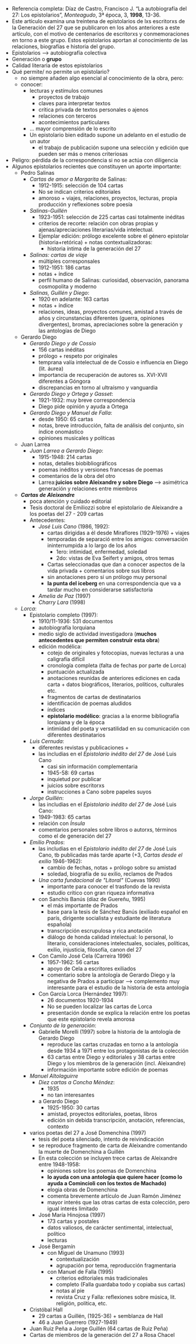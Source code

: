 - Referencia completa: Díaz de Castro, Francisco J. “La autobiografía del 27: Los epistolarios”, _Monteagudo_, 3ª época, 3, **1998**, 13-36.
- Este artículo examina una treintena de epistolarios de lxs escritorxs de la Generación del 27 que se publicaron en los años anteriores a este artículo, con el motivo de centenarios de escritorxs y conmemoraciones en torno a este grupo. Estos epistolarios aportan al conocimiento de las relaciones, biografías e historia del grupo.
- Epistolarios --> autobiografía colectiva
- Generación o **grupo**
- Calidad literaria de estos epistolarios
- Qué permite/ no permite un epistolario?
	- no siempre añaden algo esencial al conocimiento de la obra, pero:
	- conocer: 
		- lecturas y estímulos comunes
			- proyectos de trabajo
			- claves para interpretar textos
			- crítica privada de textos personales o ajenos
			- relaciones con terceros
			- acontecimientos particulares
		- ... mayor comprensión de lo escrito
		- Un epistolario bien editado supone un adelanto en el estudio de un autor
			- el trabajo de publicación supone una selección y edición que pueden ser más o menos criteriosas
- Peligro: pérdida de la correspondencia si no se actúa con diligencia
- Algunos epistolarios recientes que constituyen un aporte importante:
	- Pedro Salinas
		- *Cartas de amor a Margarita* de Salinas: 
			- 1912-1915: selección de 104 cartas
			- No se indican criterios editoriales
			- amoroso + viajes, relaciones, proyectos, lecturas, propia producción y reflexiones sobre poesía
		- *Salinas-Guillén*
			- 1923-1951: selección de 225 cartas casi totalmente inéditas
			-  criterios de recorte: relación con obras propias y ajenas/apreciaciones literarias/vida intelectual. 
			-  Ejemplar edición: prólogo excelente sobre el género epistolar (historia+retórica) + notas contextualizadoras: 
				-  historia íntima de la generación del 27
		- *Salinas: cartas de viaje*
			- múltiples corresponsales
			- 1912-1951: 186 cartas
			- notas + índice 
			- perfil humano de Salinas: curiosidad, observación, panorama cosmopolita y moderno
		- *Salinas, Guillén y Diego*:
			- 1920 en adelante: 163 cartas
			- notas + índice
			- relaciones, ideas, proyectos comunes, amistad a través de años y circunstancias diferentes (guerra, opiniones divergentes), bromas, apreciaciones sobre la generación y las antologías de Diego
	- Gerardo Diego
		- *Gerardo Diego y de Cossio*
			- 156 cartas inéditas
			- prólogo + respeto por originales
			- temprana valía intelectual de de Cossio e influencia en Diego (lit. áurea)
			- importancia de recuperación de autores ss. XVI-XVII diferentes a Góngora
			- discrepancias en torno al ultraísmo y vanguardia
		- *Gerardo Diego y Ortega y Gasset*:
			- 1921-1932: muy breve correspondencia
			- Diego pide opinión y ayuda a Ortega
		- *Gerardo Diego y Manuel de Falla*:
			- desde 1950: 65 cartas
			- notas, breve introducción, falta de análisis del conjunto, sin índice onomástico
			- opiniones musicales y políticas
	- Juan Larrea
		- *Juan Larrea a Gerardo Diego*:
			- 1915-1948: 214 cartas
			- notas, detalles biobibliográficos
			- poemas inéditos y versiones francesas de poemas
			- comentarios de la obra del otro
			- Larrea:**juicios sobre Aleixandre y sobre Diego** --> asimétrica generación y relaciones entre miembros
	- ***Cartas de Aleixandre***
		- poca atención y cuidado editorial
		- Tesis doctoral de Emiliozzi sobre el epistolario de Aleixandre a los poetas del 27
				- 209 cartas
		- Antecedentes:
			- *José Luis Cano* (1986, 1992): 
				- cartas dirigidas a él desde Miraflores (1929-1976) + viajes
				- temporadas de separació entre los amigos: conversación ininterrumpida a lo largo de los años
					- 1ero: intimidad, enfermedad, soledad
					- 2do: vistas de Eva Seifert y amigos, otros temas
				- Cartas seleccionadas que dan a conocer aspectos de la vida privada + comentarios sobre sus libros
				- sin anotaciones pero sí un prólogo muy personal
				- **la punta del iceberg** en una correspondencia que va a tardar mucho en considerarse satisfactoria
			- *Amelia de Paz* (1997)
			- *Charry Lara* (1998)
	- *Lorca*:
		- Epistolario completo (1997):
			- 1910/11-1936: 531 documentos 
			- autobiografía lorquiana
			- medio siglo de actividad investigadora (**muchos antecedentes que permiten construir esta obra**)
			- edición modélica:
				- cotejo de originales y fotocopias, nuevas lecturas a una caligrafía difícil
				- cronología completa (falta de fechas por parte de Lorca)
				- puntuación actualizada
				- anotaciones reunidas de anteriores ediciones en cada carta + datos biográficos, literarios, políticos, culturales etc.
				- fragmentos de cartas de destinatarios
				- identificación de poemas aludidos
				- índices
				- **epistolario modélico**: gracias a la enorme bibliografía lorquiana y de la época
				- intimidad del poeta y versatilidad en su comunicación con diferentes destinatarios
		- *Luis Cernuda*:
			- diferentes revistas y publicaciones + 
			- las includias en el *Epistolario inédito del 27* de José Luis Cano
				- casi sin información complementaria
				- 1945-58: 69 cartas
				- inquietud por publicar
				- juicios sobre escritorxs
				- instrucciones a Cano sobre papeles suyos
		- *Jorge Guillén*:
			- las includias en el *Epistolario inédito del 27* de José Luis Cano:
			- 1949-1983: 65 cartas
			- relación con *Ínsula*
			- comentarios personales sobre libros o autorxs, términos como el de generación del 27
		- *Emilio Prados*:
			- las includias en el *Epistolario inédito del 27* de José Luis Cano, tb publicadas más tarde aparte (+3, *Cartas desde el exilio* 1946-1962):
				- cambio de fechas, notas + prólogo sobre su amistad
				- soledad, biografía de su exilio, reclamos de Prados
			- *Una carta fundacional de "Litoral"* (Cuevas 1990)
				- importante para conocer el trasfondo de la revista
				- estudio crítico con gran riqueza informativa
			- con Sanchis Banús (díaz de Guereñu, 1995)
				- el más importante de Prados
				- base para la tesis de Sánchez Banús (exiliado español en parís, dirigente socialista y estudiante de literatura española)
				- transcripción escrupulosa y rica anotación
				- diálogo de honda calidad intelectual: lo personal, lo literario, consideraciones intelectuales, sociales, políticas, exilio, injusticia, filosofía, canon del 27
			- Con Camilo José Cela (Carreira 1996)
				- 1957-1962: 56 cartas
				- apoyo de Cela a escritores exiliados
				- comentario sobre la antología de Gerardo Diego y la negativa de Prados a participar --> complemento muy interesante para el estudio de la historia de esta antología
			- Con García Lorca (Hernández 1997):
				- 26 documentos 1920-1934
				- No se pueden localizar las cartas de Lorca
				- presentación donde se explica la relación entre los poetas que este epistolario revela amorosa
		- *Conjunto de la generación*:
			- Gabrielle Morelli (1997) sobre la historia de la antología de Gerardo Diego
				- reproduce las cartas cruzadas en torno a la antología desde 1934 a 1971 entre los protagonistas de la colección
				- 63 cartas entre Diego y editoriales y 38 cartas entre Diego y los miembros de la generación (incl. Aleixandre)
				- información importante sobre edición de poemas
		- *Manuel Altolaguirre*
			- *Diez cartas a Concha Méndez*: 
				- 1935
				- no tan interesantes
			- a Gerardo Diego
				- 1925-1950: 30 cartas
				- amistad, proyectos editoriales, poetas, libros
				- edición sin debida transcripción, anotación, referencias, contexto
		- varios poetas del 27 a José Domenchina (1997)
			- tesis del poeta silenciado, intento de reivindicación
			- se reproduce fragmento de carta de Aleixandre comentando la muerte de Domenchina a Guillén
			- En esta colección se incluyen trece cartas de Aleixandre entre 1948-1958:
				- opiniones sobre los poemas de Domenchina
				- **lo ayuda con una antología que quiere hacer  (como lo ayuda a Comincioli con los textos de Machado)**
				- elogia obras de Domenchina
				- comenta brevemente artículo de Juan Ramón Jiménez
				- mayor interés que las otras cartas de esta colección, pero igual interés limitado
			- José María Hinojosa (1997)
				- 173 cartas y postales
				- datos valiosos, de carácter sentimental, intelectual, político
				- lecturas
			- José Bergamín
				- con Miguel de Unamuno (1993)
					- contextualización
					- agrupación por tema, reproducción fragmentaria
				- con Manuel de Falla (1995)
					- criterios editoriales más tradicionales
					- completo (Falla guardaba todo y copiaba sus cartas)
					- notas al pie
					- revista Cruz y Falla: reflexiones sobre música, lit. religión, política, etc.
		- Cristóbal Hall
			- 29 cartas a Guillén, (1925-36) + semblanza de Hall
			- 46 a Juan Guerrero (1927-1949)
		- Juan Ruiz Peña a Jorge Guillén (64 cartas de Ruiz Peña)
		- Cartas de miembros de la generación del 27 a Rosa Chacel
		

				